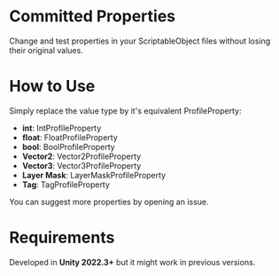 # Committed Properties

Change and test properties in your ScriptableObject files without losing their original values.

# How to Use

Simply replace the value type by it's equivalent ProfileProperty:
- **int**: IntProfileProperty
- **float**: FloatProfileProperty
- **bool**: BoolProfileProperty
- **Vector2**: Vector2ProfileProperty
- **Vector3**: Vector3ProfileProperty
- **Layer Mask**: LayerMaskProfileProperty
- **Tag**: TagProfileProperty

You can suggest more properties by opening an issue.

# Requirements
Developed in **Unity 2022.3+** but it might work in previous versions.

